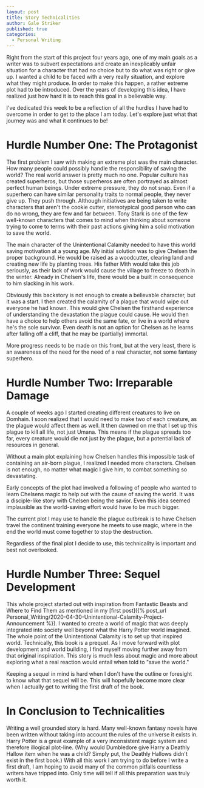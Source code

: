 ```yaml
---
layout: post
title: Story Technicalities
author: Gale Striker
published: true
categories:
  - Personal Writing
---
```


Right from the start of this project four years ago, one of my main goals as a writer was to subvert expectations and create an inexplicably unfair situation for a character that had no choice but to do what was right or give up. I wanted a child to be faced with a very really situation, and explore what they might produce. In order to make this happen, a rather extreme plot had to be introduced. Over the years of developing this idea, I have realized just how hard it is to reach this goal in a believable way.

I've dedicated this week to be a reflection of all the hurdles I have had to overcome in order to get to the place I am today. Let's explore just what that journey was and what it continues to be!

# Hurdle Number One: The Protagonist

The first problem I saw with making an extreme plot was the main character. How many people could possibly handle the responsibility of saving the world? The real world answer is pretty much no one. Popular culture has created superheros, but those superheros are often portrayed as almost perfect human beings. Under extreme pressure, they do not snap. Even if a superhero can have similar personality traits to normal people, they never give up. They push through. Although initiatives are being taken to write characters that aren't the cookie cutter, stereotypical good person who can do no wrong, they are few and far between. Tony Stark is one of the few well-known characters that comes to mind when thinking about someone trying to come to terms with their past actions giving him a solid motivation to save the world.

The main character of the Unintentional Calamity needed to have this world saving motivation at a young age. My initial solution was to give Chelsen the proper background. He would be raised as a woodcutter, clearing land and creating new life by planting trees. His father Mith would take this job seriously, as their lack of work would cause the village to freeze to death in the winter. Already in Chelsen's life, there would be a built in consequence to him slacking in his work.

Obviously this backstory is not enough to create a believable character, but it was a start. I then created the calamity of a plague that would wipe out everyone he had known. This would give Chelsen the firsthand experience of understanding the devastation the plague could cause. He would then have a choice to help others avoid the same fate, or live in a world where he's the sole survivor. Even death is not an option for Chelsen as he learns after falling off a cliff, that he may be (partially) immortal.

More progress needs to be made on this front, but at the very least, there is an awareness of the need for the need of a real character, not some fantasy superhero.

# Hurdle Number Two: Irreparable Damage

A couple of weeks ago I started creating different creatures to live on Domhain. I soon realized that I would need to make two of each creature, as the plague would affect them as well. It then dawned on me that I set up this plague to kill all life, not just Umana. This means if the plague spreads too far, every creature would die not just by the plague, but a potential lack of resources in general.

Without a main plot explaining how Chelsen handles this impossible task of containing an air-born plague, I realized I needed more characters. Chelsen is not enough, no matter what magic I give him, to combat something so devastating.

Early concepts of the plot had involved a following of people who wanted to learn Chelsens magic to help out with the cause of saving the world. It was a disciple-like story with Chelsen being the savior. Even this idea seemed implausible as the world-saving effort would have to be much bigger.

The current plot I may use to handle the plague outbreak is to have Chelsen travel the continent training everyone he meets to use magic, where in the end the world must come together to stop the destruction.

Regardless of the final plot I decide to use, this technicality is important and best not overlooked.

# Hurdle Number Three: Sequel Development

This whole project started out with inspiration from Fantastic Beasts and Where to Find Them as mentioned in my [first post]({% post_url Personal_Writing/2020-04-30-Unintentional-Calamity-Project-Announcement %}). I wanted to create a world of magic that was deeply integrated into society well beyond what the Harry Potter world imagined. The whole point of the Unintentional Calamity is to set up that inspired world. Technically, this book is a prequel. As I move forward with plot development and world building, I find myself moving further away from that original inspiration. This story is much less about magic and more about exploring what a real reaction would entail when told to "save the world."

Keeping a sequel in mind is hard when I don't have the outline or foresight to know what that sequel will be. This will hopefully become more clear when I actually get to writing the first draft of the book.


# In Conclusion to Technicalities

Writing a well grounded story is hard. Many well-known fantasy novels have been written without taking into account the rules of the universe it exists in. Harry Potter is a great example of a very inconsistent magic system and therefore illogical plot-line. (Why would Dumbledore give Harry a Deathly Hallow item when he was a child? Simply put, the Deathly Hallows didn't exist in the first book.) With all this work I am trying to do before I write a first draft, I am hoping to avoid many of the common pitfalls countless writers have tripped into. Only time will tell if all this preparation was truly worth it.
